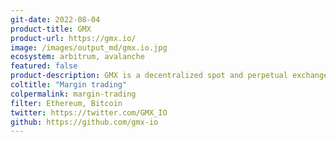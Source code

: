 ```yaml
---
git-date: 2022-08-04
product-title: GMX
product-url: https://gmx.io/
image: /images/output_md/gmx.io.jpg
ecosystem: arbitrum, avalanche
featured: false
product-description: GMX is a decentralized spot and perpetual exchange that supports low swap fees and zero price impact trades and let you trade top cryptocurrencies with up to 30x leverage directly from your wallet.
coltitle: "Margin trading"
colpermalink: margin-trading
filter: Ethereum, Bitcoin
twitter: https://twitter.com/GMX_IO
github: https://github.com/gmx-io
---
```

